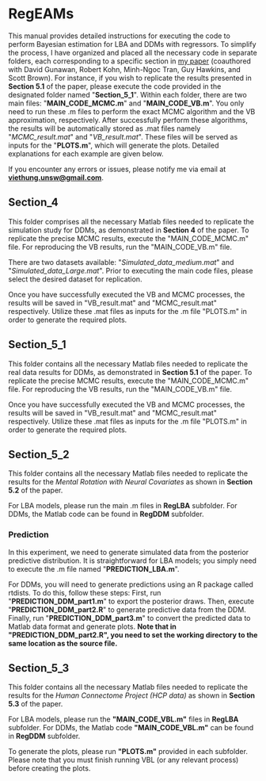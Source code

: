 # RegEAMs

This manual provides detailed instructions for executing the code to perform Bayesian estimation for LBA and DDMs with regressors. To simplify the process, I have organized and placed all the necessary code in separate folders, each corresponding to a specific section in [my paper](https://arxiv.org/abs/2302.10389) (coauthored with David Gunawan, Robert Kohn, Minh-Ngoc Tran, Guy Hawkins, and Scott Brown). For instance, if you wish to replicate the results presented in **Section 5.1** of the paper, please execute the code provided in the designated folder named "**Section_5\_1**". Within each folder, there are two main files: "**MAIN_CODE_MCMC.m**" and "**MAIN_CODE_VB.m**". You only need to run these .m files to perform the exact MCMC algorithm and the VB approximation, respectively. After successfully perform these algorithms, the results will be automatically stored as .mat files namely "*MCMC_result.mat*" and "*VB_result.mat*". These files will be served as inputs for the "**PLOTS.m**", which will generate the plots. Detailed explanations for each example are given below.

If you encounter any errors or issues, please notify me via email at [**viethung.unsw\@gmail.com**](mailto:viethung.unsw@gmail.com).

## Section_4

This folder comprises all the necessary Matlab files needed to replicate the simulation study for DDMs, as demonstrated in **Section 4** of the paper. To replicate the precise MCMC results, execute the "MAIN_CODE_MCMC.m" file. For reproducing the VB results, run the "MAIN_CODE_VB.m" file.

There are two datasets available: "*Simulated_data_medium.mat*" and "*Simulated_data_Large.mat*". Prior to executing the main code files, please select the desired dataset for replication.

Once you have successfully executed the VB and MCMC processes, the results will be saved in "VB_result.mat" and "MCMC_result.mat" respectively. Utilize these .mat files as inputs for the .m file "PLOTS.m" in order to generate the required plots.

## Section_5\_1

This folder contains all the necessary Matlab files needed to replicate the real data results for DDMs, as demonstrated in **Section 5.1** of the paper. To replicate the precise MCMC results, execute the "MAIN_CODE_MCMC.m" file. For reproducing the VB results, run the "MAIN_CODE_VB.m" file.

Once you have successfully executed the VB and MCMC processes, the results will be saved in "VB_result.mat" and "MCMC_result.mat" respectively. Utilize these .mat files as inputs for the .m file "PLOTS.m" in order to generate the required plots.

## Section_5\_2

This folder contains all the necessary Matlab files needed to replicate the results for the *Mental Rotation with Neural Covariates* as shown in **Section 5.2** of the paper.

For LBA models, please run the main .m files in **RegLBA** subfolder. For DDMs, the Matlab code can be found in **RegDDM** subfolder.

### Prediction

In this experiment, we need to generate simulated data from the posterior predictive distribution. It is straightforward for LBA models; you simply need to execute the .m file named "**PREDICTION_LBA.m**".

For DDMs, you will need to generate predictions using an R package called rtdists. To do this, follow these steps: First, run "**PREDICTION_DDM_part1.m**" to export the posterior draws. Then, execute "**PREDICTION_DDM_part2.R**" to generate predictive data from the DDM. Finally, run "**PREDICTION_DDM_part3.m**" to convert the predicted data to Matlab data format and generate plots. **Note that in "PREDICTION_DDM_part2.R", you need to set the working directory to the same location as the source file.**

## Section_5\_3

This folder contains all the necessary Matlab files needed to replicate the results for the *Human Connectome Project (HCP data)* as shown in **Section 5.3** of the paper.

For LBA models, please run the **"MAIN_CODE_VBL.m"** files in **RegLBA** subfolder. For DDMs, the Matlab code **"MAIN_CODE_VBL.m"** can be found in **RegDDM** subfolder.

To generate the plots, please run **"PLOTS.m"** provided in each subfolder. Please note that you must finish running VBL (or any relevant process) before creating the plots.
